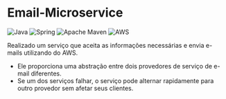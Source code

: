 # Email-Microservice
![Java](https://img.shields.io/badge/java-%23ED8B00.svg?style=for-the-badge&logo=openjdk&logoColor=white)
![Spring](https://img.shields.io/badge/spring-%236DB33F.svg?style=for-the-badge&logo=spring&logoColor=white)
![Apache Maven](https://img.shields.io/badge/Apache%20Maven-C71A36?style=for-the-badge&logo=Apache%20Maven&logoColor=white)
![AWS](https://img.shields.io/badge/AWS-%23FF9900.svg?style=for-the-badge&logo=amazon-aws&logoColor=white)

Realizado um serviço que aceita as informações necessárias e envia e-mails utilizando do AWS. 
- Ele proporciona uma abstração entre dois provedores de serviço de e-mail diferentes. 
- Se um dos serviços falhar, o serviço pode alternar rapidamente para outro provedor sem afetar seus clientes.
